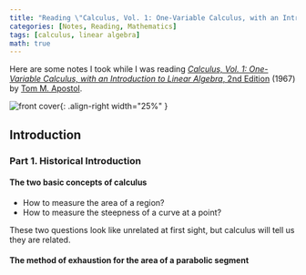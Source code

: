 ```yaml
---
title: "Reading \"Calculus, Vol. 1: One-Variable Calculus, with an Introduction to Linear Algebra, 2nd Edition\""
categories: [Notes, Reading, Mathematics]
tags: [calculus, linear algebra]
math: true
---
```


Here are some notes I took while I was reading [*Calculus, Vol. 1: One-Variable Calculus, with an Introduction to Linear Algebra*, 2nd Edition](https://www.amazon.com/dp/0471000051) (1967) by [Tom M. Apostol](https://en.wikipedia.org/wiki/Tom_M._Apostol).

![front cover](https://images-na.ssl-images-amazon.com/images/I/31bQp7wRcVL._SX330_BO1,204,203,200_.jpg){: .align-right width="25%" }

## Introduction

### Part 1. Historical Introduction

#### The two basic concepts of calculus

- How to measure the area of a region?
- How to measure the steepness of a curve at a point?

These two questions look like unrelated at first sight, but calculus will tell us they are related.

#### The method of exhaustion for the area of a parabolic segment
